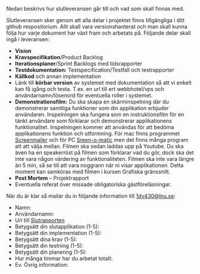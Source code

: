 Nedan beskrivs hur slutleveransen går till och vad som skall finnas med.

Slutleveransen sker genom att alla delar i projektet finns tillgängliga i ditt github respositorium. Allt skall vara versionshanterat och man skall kunna följa hur varje dokument har växt fram och arbetats på. Följande delar skall ingå i leveransen:

* **Vision**
* **Kravspecifikation**/Product Backlog
* **Iterationsplaner**/Sprint Backlogs med tidsrapporter
* **Testdokumentation:** Testspecification/Testfall och testrapporter
* **Källkod** och annan implementation
* Länk till **körbar version** av systemet med dokumentation så att vi enkelt kan få igång och testa. T.ex. en url till ert webbhotel/vps och användarnamn/lösenord för eventuella roller i systemet.
* **Demonstrationsfilm:** Du ska skapa en skärminspelning där du demonstrerar samtliga funktioner som din applikation erbjuder användaren. Inspelningen ska fungera som en instruktionsfilm för en tänkt användare som förklarar och demonstrerar applikationens funktionalitet. Inspelningen kommer att användas för att bedöma applikationens funktion och utformning. För mac finns programmet [Screenmailer](http://www.screenmailer.com/) och för PC [Sreen-o-matic](http://www.screencast-o-matic.com/) men det finns många program att att välja mellan.  Filmen ska sedan laddas upp på Youtube.  Du ska även ha en speakerröst på filmen som förklarar vad du gör, dock ska det inte vara någon värdering av funktionaliteten. Filmen ska inte vara längre än 5 min, så se till att vara noggrann när ni visar applikationen. Detta moment kan samköras med filmen i kursen Grafiska gränssnitt.
* **Post Mortem** – Projektrapport
* Eventuella referat över missade obligatoriska gästföreläsningar.


När du är klar så mailar du in följande information till 1dv430@lnu.se:

* Namn:
* Användarnamn:
* Url till [Slutrapporten](https://github.com/1dv430/exempelstudent/wiki/Slutrapport)
* Betygsätt din slutapplikation (1-5):
* Betygsätt din implementation (1-5):
* Betygsätt dina krav (1-5):
* Betygsätt din testning (1-5):
* Betygsätt din planering (1-5):
* Hur många timmar har du arbetat totalt:
* Ev. Övrig information: